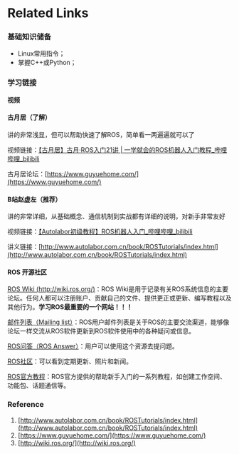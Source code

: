 # Related Links

### 基础知识储备

* Linux常用指令；
* 掌握C++或Python；

### 学习链接

**视频**

#### **古月居（了解）**

讲的非常浅显，但可以帮助快速了解ROS，简单看一两遍遍就可以了

视频链接：[【古月居】古月·ROS入门21讲 | 一学就会的ROS机器人入门教程\_哔哩哔哩\_bilibili](https://www.bilibili.com/video/BV1zt411G7Vn?spm\_id\_from=333.337.search-card.all.click)

古月居论坛：[https://www.guyuehome.com/](https://www.guyuehome.com/)

#### **B站赵虚左（推荐）**

讲的非常详细，从基础概念、通信机制到实战都有详细的说明，对新手非常友好

视频链接：[【Autolabor初级教程】ROS机器人入门\_哔哩哔哩\_bilibili](https://www.bilibili.com/video/BV1Ci4y1L7ZZ/?vd\_source=2675b26043b4bbfdf7874f901e85cd01)

讲义链接：[http://www.autolabor.com.cn/book/ROSTutorials/index.html](http://www.autolabor.com.cn/book/ROSTutorials/index.html)

#### **ROS 开源社区**

[ROS Wiki (http://wiki.ros.org/)](http://wiki.ros.org/)：ROS Wiki是用于记录有关ROS系统信息的主要论坛。任何人都可以注册账户、贡献自己的文件、提供更正或更新、编写教程以及其他行为。**学习ROS最重要的一个网站！！！**

[邮件列表（Mailing list）](http://lists.ros.org/)：ROS用户邮件列表是关于ROS的主要交流渠道，能够像论坛一样交流从ROS软件更新到ROS软件使用中的各种疑问或信息。

[ROS问答（ROS Answer）](https://answers.ros.org/questions/)：用户可以使用这个资源去提问题。

[ROS社区](https://discourse.ros.org/)：可以看到定期更新、照片和新闻。

[ROS官方教程](http://wiki.ros.org/ROS/Tutorials)：ROS官方提供的帮助新手入门的一系列教程，如创建工作空间、功能包、话题通信等。

### Reference

1. [http://www.autolabor.com.cn/book/ROSTutorials/index.html](http://www.autolabor.com.cn/book/ROSTutorials/index.html)
2. [https://www.guyuehome.com/](https://www.guyuehome.com/)
3. [http://wiki.ros.org/](http://wiki.ros.org/)

